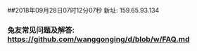 ##2018年09月28日07时12分07秒 新址: 159.65.93.134
### 兔友常见问题及解答: https://github.com/wanggonging/d/blob/w/FAQ.md
